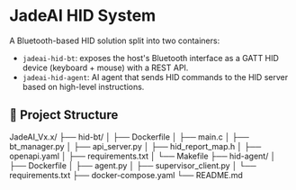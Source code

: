 # JadeAI HID System

A Bluetooth-based HID solution split into two containers:

- `jadeai-hid-bt`: exposes the host's Bluetooth interface as a GATT HID device (keyboard + mouse) with a REST API.
- `jadeai-hid-agent`: AI agent that sends HID commands to the HID server based on high-level instructions.
  
## 🧱 Project Structure

JadeAI_Vx.x/
├── hid-bt/
│ ├── Dockerfile
│ ├── main.c
│ ├── bt_manager.py
│ ├── api_server.py
│ ├── hid_report_map.h
│ ├── openapi.yaml
│ ├── requirements.txt
│ └── Makefile
├── hid-agent/
│ ├── Dockerfile
│ ├── agent.py
│ ├── supervisor_client.py
│ └── requirements.txt
├── docker-compose.yaml
└── README.md
